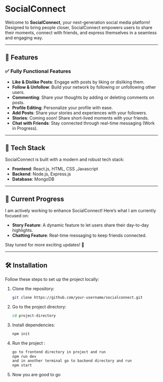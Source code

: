 
# SocialConnect

Welcome to **SocialConnect**, your next-generation social media platform! Designed to bring people closer, SocialConnect empowers users to share their moments, connect with friends, and express themselves in a seamless and engaging way.

---

## 🌟 Features

### ✅ Fully Functional Features
- **Like & Dislike Posts**: Engage with posts by liking or disliking them.
- **Follow & Unfollow**: Build your network by following or unfollowing other users.
- **Commenting**: Share your thoughts by adding or deleting comments on posts.
- **Profile Editing**: Personalize your profile with ease.
- **Add Posts**: Share your stories and experiences with your followers.
- **Stories**: Coming soon! Share short-lived moments with your friends.
- **Chat with Friends**: Stay connected through real-time messaging (Work in Progress).

---

## 🚀 Tech Stack

SocialConnect is built with a modern and robust tech stack:

- **Frontend**: React.js, HTML, CSS ,Javascript
- **Backend**: Node.js, Express.js
- **Database**: MongoDB

---

## 📌 Current Progress

I am actively working to enhance SocialConnect! Here’s what I am  currently focused on:

- **Story Feature**: A dynamic feature to let users share their day-to-day highlights.
- **Chatting Feature**: Real-time messaging to keep friends connected.

Stay tuned for more exciting updates! 🚧

---

## 🛠 Installation

Follow these steps to set up the project locally:

1. Clone the repository:
   ```bash
   git clone https://github.com/your-username/socialconnect.git

2. Go to the project directory:
    ```bash
    cd project-directory
3. Install dependencies:
    ```bash
    npm init 
4. Run the project :
    ```bash
    go to frontend directory in project and run 
    npm run dev
    and in another terminal go to backend directory and run
    npm start 
5. Now you are good to go 


